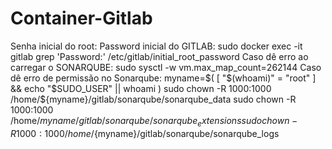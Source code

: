 # Container-Gitlab

Senha inicial do root:
Password inicial do GITLAB:
    sudo docker exec -it gitlab grep 'Password:' /etc/gitlab/initial_root_password
Caso dê erro ao carregar o SONARQUBE:
    sudo sysctl -w vm.max_map_count=262144
Caso dê erro de permissão no Sonarqube:
    myname=$( [ "$(whoami)" = "root" ] && echo "$SUDO_USER" || whoami )
    sudo chown -R 1000:1000 /home/${myname}/gitlab/sonarqube/sonarqube_data
    sudo chown -R 1000:1000 /home/${myname}/gitlab/sonarqube/sonarqube_extensions
    sudo chown -R 1000:1000 /home/${myname}/gitlab/sonarqube/sonarqube_logs

